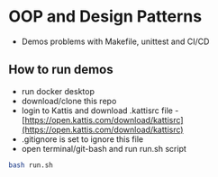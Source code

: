 # OOP and Design Patterns

- Demos problems with Makefile, unittest and CI/CD

## How to run demos

- run docker desktop
- download/clone this repo
- login to Kattis and download .kattisrc file - [https://open.kattis.com/download/kattisrc](https://open.kattis.com/download/kattisrc)
- .gitignore is set to ignore this file
- open terminal/git-bash and run run.sh script

```bash
bash run.sh
```
